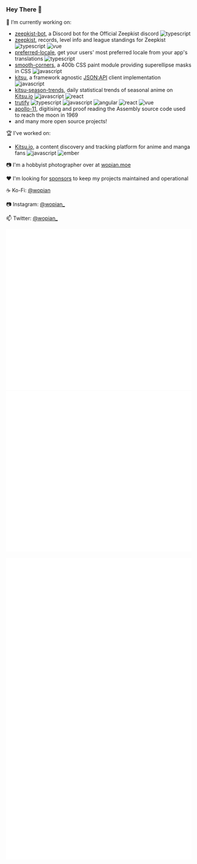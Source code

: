 ### Hey There 👋

🔭 I’m currently working on:

- [zeepkist-bot], a Discord bot for the Official Zeepkist discord ![typescript]
- [zeepkist], records, level info and league standings for Zeepkist ![typescript] ![vue]
- [preferred-locale], get your users' most preferred locale from your app's translations ![typescript]
- [smooth-corners], a 400b CSS paint module providing superellipse masks in CSS ![javascript]
- [kitsu], a framework agnostic [JSON:API] client implementation ![javascript]
- [kitsu-season-trends], daily statistical trends of seasonal anime on [Kitsu.io] ![javascript] ![react]
- [trutify] ![typescript] ![javascript] ![angular] ![react] ![vue]
- [apollo-11], digitising and proof reading the Assembly source code used to reach the moon in 1969
- and many more open source projects!

🏆 I've worked on:

- [Kitsu.io], a content discovery and tracking platform for anime and manga fans ![javascript] ![ember]

📷 I'm a hobbyist photographer over at [wopian.moe]

❤️ I'm looking for [sponsors] to keep my projects maintained and operational

☕ Ko-Fi: [@wopian](https://ko-fi.com/wopian)

📷 Instagram: [@wopian_](https://instagram.com/wopian_)

📫 Twitter: [@wopian_](https://twitter.com/wopian_)

![](https://github.com/wopian/github-stats/blob/master/generated/overview.svg)
![](https://github.com/wopian/github-stats/blob/master/generated/languages.svg)

![](https://github.com/wopian/wopian/blob/master/github-metrics.svg)

[apollo-11]:https://github.com/chrislgarry/Apollo-11
[Kitsu.io]:https://github.com/hummingbird-me
[kitsu]:https://github.com/wopian/kitsu
[preferred-locale]:https://github.com/wopian/preferred-locale
[smooth-corners]:https://github.com/wopian/smooth-corners
[JSON:API]:https://jsonapi.org
[kitsu-season-trends]:https://github.com/wopian/kitsu-season-trends
[sponsors]:https://github.com/sponsors/wopian
[wopian.moe]:https://www.wopian.moe
[zeepkist-bot]:https://github.com/wopian/zeepkist-bot
[zeepkist]:https://github.com/wopian/zeepkist-records
[trutify]:https://github.com/trutify
 
[typescript]:https://img.shields.io/badge/TypeScript-161b22?style=flat&logo=typescript&logoColor=3178c6
[javascript]:https://img.shields.io/badge/JavaScript-161b22?style=flat&logo=javascript&logoColor=f1e05a
[react]:https://img.shields.io/badge/React-161b22?style=flat&logo=react
[vue]:https://img.shields.io/badge/Vue-161b22?style=flat&logo=vue.js&logoColor=41b883
[angular]:https://img.shields.io/badge/Angular-161b22?style=flat&logo=angular&logoColor=41b883
[ember]:https://img.shields.io/badge/Ember-161b22?style=flat&logo=ember.js
